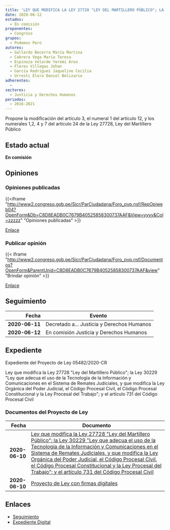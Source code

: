 ```yaml
---
title: 'LEY QUE MODIFICA LA LEY 27728 "LEY DEL MARTILLERO PÚBLICO"; LA LEY 30229 "LEY QUE ADECÚA EL USO DE LAS TECNOLOGÍAS DE INFORMACIÓN Y COMUNICACIONES EN EL SISTEMA DE REMATES JUDICIALES Y EN LOS SERVICIOS DE NOTIFICACIONES DE LAS RESOLUCIONES JUDICIALES, Y QUE MODIFICA LA LEY ORGÁNICA DEL PODER JUDiCIAL, EL CÓDIGO PROCESAL CIVIL, EL CÓDIGO PROCESAL CONSTITUCIONAL Y LA LEY PROCESAL DEL TRABAJO";; Y EL ARTÍCULO 731 DEL CÓDIGO PROCESAL CIVIL'
date: 2020-06-12
estados: 
  - En comisión
proponentes: 
  - Congreso
grupos: 
  - Podemos Perú
autores: 
  - Gallardo Becerra María Martina
  - Cabrera Vega María Teresa
  - Espinoza Velarde Yeremi Aron
  - Flores Villegas Johan
  - García Rodríguez Jaqueline Cecilia
  - Urresti Elera Daniel Belizario
adherentes: 
  - 
sectores: 
  - Justicia y Derechos Humanos
periodos: 
  - 2016-2021
---
```


Propone la modificación del artículo 3, el numeral 1 del artículo 12, y los numerales 1,2, 4 y 7 del artículo 24 de la Ley 27728, Ley del Martillero Público


## Estado actual

**En comisión**

## Opiniones

### Opiniones publicadas

{{<iframe "http://www2.congreso.gob.pe/Sicr/ParCiudadana/Foro_pvp.nsf/RepOpiweb04?OpenForm&Db=C8D8EADB0C7679B40525858300737AAF&View=yyyy&Col=zzzzz" "Opiniones publicadas" >}}

[Enlace](http://www2.congreso.gob.pe/Sicr/ParCiudadana/Foro_pvp.nsf/RepOpiweb04?OpenForm&Db=C8D8EADB0C7679B40525858300737AAF&View=yyyy&Col=zzzzz)
### Publicar opinión

{{< iframe "http://www2.congreso.gob.pe/Sicr/ParCiudadana/Foro_pvp.nsf/Documentos?OpenForm&ParentUnid=C8D8EADB0C7679B40525858300737AAF&view" "Brindar opinión" >}}

[Enlace](http://www2.congreso.gob.pe/Sicr/ParCiudadana/Foro_pvp.nsf/Documentos?OpenForm&ParentUnid=C8D8EADB0C7679B40525858300737AAF&view)

## Seguimiento

| Fecha | Evento |
|------:|--------|
| **2020-06-11** | Decretado a... Justicia y Derechos Humanos|
| **2020-06-12** | En comisión Justicia y Derechos Humanos|


## Expediente

Expediente del Proyecto de Ley 05482/2020-CR

Ley que modifica la Ley 27728 "Ley del Martillero Público"; la Ley 30229 "Ley que adecua el uso de la Tecnología de la Información y Comunicaciones en el Sistema de Remates Judiciales, y que modifica la Ley Orgánica del Poder Judicial, el Código Procesal Civil, el Código Procesal Constitucional y la Ley Procesal del Trabajo"; y el artículo 731 del Código Procesal Civil


### Documentos del Proyecto de Ley

| Fecha | Documento |
|------:|--------|
| **2020-06-10** | [Ley que modifica la Ley 27728 "Ley del Martillero Público"; la Ley 30229 "Ley que adecua el uso de la Tecnología de la Información y Comunicaciones en el Sistema de Remates Judiciales, y que modifica la Ley Orgánica del Poder Judicial, el Código Procesal Civil, el Código Procesal Constitucional y la Ley Procesal del Trabajo"; y el artículo 731 del Código Procesal Civil](http://www.leyes.congreso.gob.pe/Documentos/2016_2021/Proyectos_de_Ley_y_de_Resoluciones_Legislativas/PL05482-20200610.pdf) |
| **2020-06-10** | [Proyecto de Ley con firmas digitales](http://www.leyes.congreso.gob.pe/Documentos/2016_2021/Proyectos_de_Ley_y_de_Resoluciones_Legislativas/Proyectos_Firmas_digitales/PL05482.pdf) |

## Enlaces 

- [Seguimiento](http://www2.congreso.gob.pe/Sicr/TraDocEstProc/CLProLey2016.nsf/f7fff46988ca05b1052578e100829cc7/ae148240d4213eda0525858300819365?OpenDocument)
- [Expediente Digital](http://www2.congreso.gob.pe/Sicr/TraDocEstProc/CLProLey2016.nsf/f7fff46988ca05b1052578e100829cc7/ae148240d4213eda0525858300819365?OpenDocument&Click=05257FB7005EB655.eb71d0cf91d8294e05256cdf006b5706/$Body/0.1C6C)
